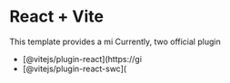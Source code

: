 # React + Vite

This template provides a mi
Currently, two official plugin

- [@vitejs/plugin-react](https://gi
- [@vitejs/plugin-react-swc](
